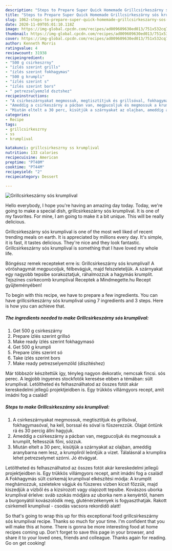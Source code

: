 ```yaml
---
description: "Steps to Prepare Super Quick Homemade Grillcsirkeszárny sós krumplival"
title: "Steps to Prepare Super Quick Homemade Grillcsirkeszárny sós krumplival"
slug: 1062-steps-to-prepare-super-quick-homemade-grillcsirkeszarny-sos-krumplival
date: 2020-11-09T05:01:10.118Z
image: https://img-global.cpcdn.com/recipes/ad009609630ed013/751x532cq70/grillcsirkeszarny-sos-krumplival-recept-foto.jpg
thumbnail: https://img-global.cpcdn.com/recipes/ad009609630ed013/751x532cq70/grillcsirkeszarny-sos-krumplival-recept-foto.jpg
cover: https://img-global.cpcdn.com/recipes/ad009609630ed013/751x532cq70/grillcsirkeszarny-sos-krumplival-recept-foto.jpg
author: Kenneth Morris
ratingvalue: 4
reviewcount: 31938
recipeingredient:
- "500 g csirkeszrny"
- "ízlés szerint grills"
- "ízlés szerint fokhagymas"
- "500 g krumpli"
- "ízlés szerint s"
- "ízlés szerint bors"
- " petrezselyemzld dsztshez"
recipeinstructions:
- "A csirkeszárnyakat megmossuk, megtisztítjuk és grillsóval, fokhagymasóval, ha kell, borssal és sóval is fűszerezzük. Olajat öntünk rá és 30 percig állni hagyjuk."
- "Ameddig a csirkeszárny a pácban van, megpucoljuk és megmossuk a krumplit, feltesszük főni, sózzuk."
- "Miután eltelt a 30 perc, kisütjük a szárnyakat az olajban, ameddig aranybarna nem lesz, a krumpliról leöntjük a vizet. Tálalásnál a krumplira lehet petrezselymet szórni. Jó étvágyat."
categories:
- Recipe
tags:
- grillcsirkeszrny
- ss
- krumplival

katakunci: grillcsirkeszrny ss krumplival 
nutrition: 133 calories
recipecuisine: American
preptime: "PT40M"
cooktime: "PT44M"
recipeyield: "2"
recipecategory: Dessert

---
```



![Grillcsirkeszárny sós krumplival](https://img-global.cpcdn.com/recipes/ad009609630ed013/751x532cq70/grillcsirkeszarny-sos-krumplival-recept-foto.jpg)

Hello everybody, I hope you're having an amazing day today. Today, we're going to make a special dish, grillcsirkeszárny sós krumplival. It is one of my favorites. For mine, I am going to make it a bit unique. This will be really delicious.

Grillcsirkeszárny sós krumplival is one of the most well liked of recent trending meals on earth. It is appreciated by millions every day. It's simple, it is fast, it tastes delicious. They're nice and they look fantastic. Grillcsirkeszárny sós krumplival is something that I have loved my whole life.

Böngéssz remek recepteket erre is: Grillcsirkeszárny sós krumplival! A vöröshagymát megpucoljuk, félbevágjuk, majd felszeleteljük. A szárnyakat egy nagyobb tepsibe sorakoztatjuk, ráhalmozzuk a hagymás krumplit. Tejszínes csirkecomb krumplival Receptek a Mindmegette.hu Recept gyűjteményében!


To begin with this recipe, we have to prepare a few ingredients. You can have grillcsirkeszárny sós krumplival using 7 ingredients and 3 steps. Here is how you can achieve that.

<!--inarticleads1-->

##### The ingredients needed to make Grillcsirkeszárny sós krumplival:

1. Get 500 g csirkeszárny
1. Prepare ízlés szerint grillsó
1. Make ready ízlés szerint fokhagymasó
1. Get 500 g krumpli
1. Prepare ízlés szerint só
1. Take ízlés szerint bors
1. Make ready  petrezselyemzöld (díszítéshez)


Már többször készítettük így, tényleg nagyon dekoratív, nemcsak fincsi. sós perec. A legjobb ingyenes stockfotók keresése ebben a témában: sült krumplival. Letöltheted és felhasználhatod az összes fotót akár kereskedelmi jellegű projektjeidben is. Egy trükkös villámgyors recept, amit imádni fog a család! 

<!--inarticleads2-->

##### Steps to make Grillcsirkeszárny sós krumplival:

1. A csirkeszárnyakat megmossuk, megtisztítjuk és grillsóval, fokhagymasóval, ha kell, borssal és sóval is fűszerezzük. Olajat öntünk rá és 30 percig állni hagyjuk.
1. Ameddig a csirkeszárny a pácban van, megpucoljuk és megmossuk a krumplit, feltesszük főni, sózzuk.
1. Miután eltelt a 30 perc, kisütjük a szárnyakat az olajban, ameddig aranybarna nem lesz, a krumpliról leöntjük a vizet. Tálalásnál a krumplira lehet petrezselymet szórni. Jó étvágyat.


Letöltheted és felhasználhatod az összes fotót akár kereskedelmi jellegű projektjeidben is. Egy trükkös villámgyors recept, amit imádni fog a család! A Fokhagymás sült csirkemáj krumplival elkészítési módja: A krumplit meghámozzuk, szeletekre vágjuk és fűszeres vízben kicsit főzzük, majd kiszedjük a vízből és a kizsírozott vagy olajozott tepsibe. Kovászos uborka krumplival érlelve: sváb szokás módjára az uborka nem a kenyértől, hanem a burgonyától kovászolódik meg, gluténérzékenyek is fogyaszthatják. Rakott csirkemell krumplival - csodás vacsora rekordidő alatt! 

So that's going to wrap this up for this exceptional food grillcsirkeszárny sós krumplival recipe. Thanks so much for your time. I'm confident that you will make this at home. There is gonna be more interesting food at home recipes coming up. Don't forget to save this page in your browser, and share it to your loved ones, friends and colleague. Thanks again for reading. Go on get cooking!
